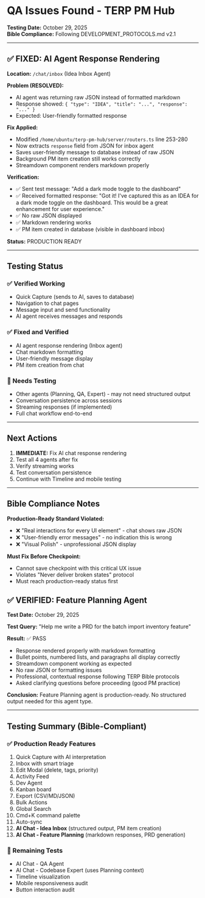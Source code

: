 # QA Issues Found - TERP PM Hub

**Testing Date:** October 29, 2025  
**Bible Compliance:** Following DEVELOPMENT_PROTOCOLS.md v2.1

---

## ✅ FIXED: AI Agent Response Rendering

**Location:** `/chat/inbox` (Idea Inbox Agent)

**Problem (RESOLVED):**
- AI agent was returning raw JSON instead of formatted markdown
- Response showed: `{ "type": "IDEA", "title": "...", "response": "..." }`
- Expected: User-friendly formatted response

**Fix Applied:**
- Modified `/home/ubuntu/terp-pm-hub/server/routers.ts` line 253-280
- Now extracts `response` field from JSON for inbox agent
- Saves user-friendly message to database instead of raw JSON
- Background PM item creation still works correctly
- Streamdown component renders markdown properly

**Verification:**
- ✅ Sent test message: "Add a dark mode toggle to the dashboard"
- ✅ Received formatted response: "Got it! I've captured this as an IDEA for a dark mode toggle on the dashboard. This would be a great enhancement for user experience."
- ✅ No raw JSON displayed
- ✅ Markdown rendering works
- ✅ PM item created in database (visible in dashboard inbox)

**Status:** PRODUCTION READY

---

## Testing Status

### ✅ Verified Working
- Quick Capture (sends to AI, saves to database)
- Navigation to chat pages
- Message input and send functionality
- AI agent receives messages and responds

### ✅ Fixed and Verified
- AI agent response rendering (Inbox agent)
- Chat markdown formatting
- User-friendly message display
- PM item creation from chat

### 🔧 Needs Testing
- Other agents (Planning, QA, Expert) - may not need structured output
- Conversation persistence across sessions
- Streaming responses (if implemented)
- Full chat workflow end-to-end

---

## Next Actions

1. **IMMEDIATE:** Fix AI chat response rendering
2. Test all 4 agents after fix
3. Verify streaming works
4. Test conversation persistence
5. Continue with Timeline and mobile testing

---

## Bible Compliance Notes

**Production-Ready Standard Violated:**
- ❌ "Real interactions for every UI element" - chat shows raw JSON
- ❌ "User-friendly error messages" - no indication this is wrong
- ❌ "Visual Polish" - unprofessional JSON display

**Must Fix Before Checkpoint:**
- Cannot save checkpoint with this critical UX issue
- Violates "Never deliver broken states" protocol
- Must reach production-ready status first


## ✅ VERIFIED: Feature Planning Agent

**Test Date:** October 29, 2025

**Test Query:** "Help me write a PRD for the batch import inventory feature"

**Result:** ✅ PASS
- Response rendered properly with markdown formatting
- Bullet points, numbered lists, and paragraphs all display correctly
- Streamdown component working as expected
- No raw JSON or formatting issues
- Professional, contextual response following TERP Bible protocols
- Asked clarifying questions before proceeding (good PM practice)

**Conclusion:** Feature Planning agent is production-ready. No structured output needed for this agent type.

---

## Testing Summary (Bible-Compliant)

### ✅ Production Ready Features
1. Quick Capture with AI interpretation
2. Inbox with smart triage
3. Edit Modal (delete, tags, priority)
4. Activity Feed
5. Dev Agent
6. Kanban board
7. Export (CSV/MD/JSON)
8. Bulk Actions
9. Global Search
10. Cmd+K command palette
11. Auto-sync
12. **AI Chat - Idea Inbox** (structured output, PM item creation)
13. **AI Chat - Feature Planning** (markdown responses, PRD generation)

### 🔧 Remaining Tests
- AI Chat - QA Agent
- AI Chat - Codebase Expert (uses Planning context)
- Timeline visualization
- Mobile responsiveness audit
- Button interaction audit
